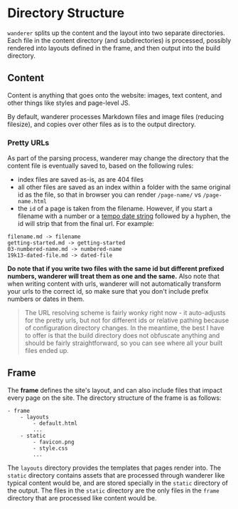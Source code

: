 # Directory Structure

`wanderer` splits up the content and the layout into two separate directories. Each file in the content directory (and subdirectories) is processed, possibly rendered into layouts defined in the frame, and then output into the build directory.

## Content

Content is anything that goes onto the website: images, text content, and other things like styles and page-level JS.

By default, wanderer processes Markdown files and image files (reducing filesize), and copies over other files as is to the output directory.

### Pretty URLs

As part of the parsing process, wanderer may change the directory that the content file is eventually saved to, based on the following rules:

* index files are saved as-is, as are 404 files
* all other files are saved as an index within a folder with the same original id as the file, so that in browser you can render `/page-name/` vs `/page-name.html`
* the `id` of a page is taken from the filename. However, if you start a filename with a number or a [tempo date string](./dates) followed by a hyphen, the id will strip that from the final url. For example:

```
filename.md -> filename
getting-started.md -> getting-started
03-numbered-name.md -> numbered-name
19k13-dated-file.md -> dated-file
```

**Do note that if you write two files with the same id but different prefixed numbers, wanderer will treat them as one and the same.** Also note that when writing content with urls, wanderer will not automatically transform your urls to the correct id, so make sure that you don't include prefix numbers or dates in them.

> The URL resolving scheme is fairly wonky right now - it auto-adjusts for the pretty urls, but not for different ids or relative pathing because of configuration directory changes. In the meantime, the best I have to offer is that the build directory does not obfuscate anything and should be fairly straightforward, so you can see where all your built files ended up.

## Frame

The **frame** defines the site's layout, and can also include files that impact every page on the site. The directory structure of the frame is as follows:

```
- frame
	- layouts
		- default.html
		...
	- static
		- favicon.png
		- style.css
		...
```

The `layouts` directory provides the templates that pages render into. The `static` directory contains assets that are processed through wanderer like typical content would be, and are stored specially in the `static` directory of the output. The files in the `static` directory are the only files in the `frame` directory that are processed like content would be.